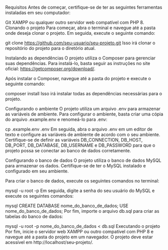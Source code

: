 Requisitos
Antes de começar, certifique-se de ter as seguintes ferramentas instaladas em seu computador:

Git
XAMPP ou qualquer outro servidor web compatível com PHP 8.
Clonando o projeto
Para começar, abra o terminal e navegue até a pasta onde deseja clonar o projeto. Em seguida, execute o seguinte comando:

git clone https://github.com/seu-usuario/seu-projeto.git
Isso irá clonar o repositório do projeto para o diretório atual.

Instalando as dependências
O projeto utiliza o Composer para gerenciar suas dependências. Para instalá-lo, basta seguir as instruções no site oficial: https://getcomposer.org/download/.

Após instalar o Composer, navegue até a pasta do projeto e execute o seguinte comando:

composer install
Isso irá instalar todas as dependências necessárias para o projeto.

Configurando o ambiente
O projeto utiliza um arquivo .env para armazenar as variáveis de ambiente. Para configurar o ambiente, basta criar uma cópia do arquivo .example.env e renomeá-lo para .env:

cp .example.env .env
Em seguida, abra o arquivo .env em um editor de texto e configure as variáveis de ambiente de acordo com o seu ambiente. Certifique-se de definir as variáveis DB_CONNECTION, DB_HOST, DB_PORT, DB_DATABASE, DB_USERNAME e DB_PASSWORD para que o projeto possa se conectar ao banco de dados corretamente.

Configurando o banco de dados
O projeto utiliza o banco de dados MySQL para armazenar os dados. Certifique-se de ter o MySQL instalado e configurado em seu ambiente.

Para criar o banco de dados, execute os seguintes comandos no terminal:

mysql -u root -p
Em seguida, digite a senha do seu usuário do MySQL e execute os seguintes comandos:

mysql
CREATE DATABASE nome_do_banco_de_dados;
USE nome_do_banco_de_dados;
Por fim, importe o arquivo db.sql para criar as tabelas do banco de dados:

mysql -u root -p nome_do_banco_de_dados < db.sql
Executando o projeto
Por fim, inicie o servidor web XAMPP ou outro compatível com PHP 8 e navegue até a pasta do projeto em um navegador. O projeto deve estar acessível em http://localhost/seu-projeto/.
